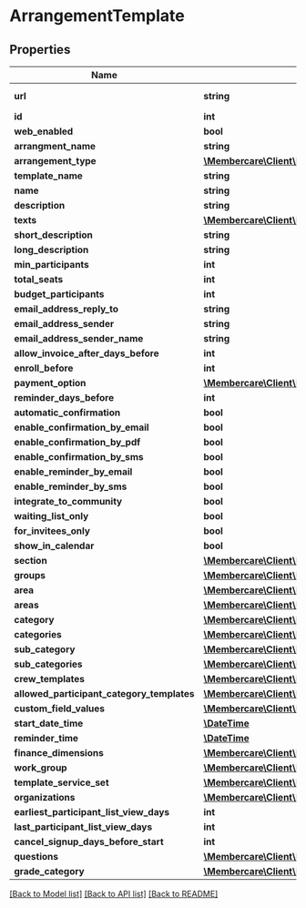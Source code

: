# ArrangementTemplate

## Properties
Name | Type | Description | Notes
------------ | ------------- | ------------- | -------------
**url** | **string** | The link to the current resource | [optional] 
**id** | **int** | CourseEventTmplId | [optional] 
**web_enabled** | **bool** |  | [optional] 
**arrangment_name** | **string** |  | [optional] 
**arrangement_type** | [**\Membercare\Client\Model\ArrangementType**](ArrangementType.md) |  | [optional] 
**template_name** | **string** |  | [optional] 
**name** | **string** |  | [optional] 
**description** | **string** |  | [optional] 
**texts** | [**\Membercare\Client\Model\ArrangementTemplateText[]**](ArrangementTemplateText.md) |  | [optional] 
**short_description** | **string** |  | [optional] 
**long_description** | **string** |  | [optional] 
**min_participants** | **int** |  | [optional] 
**total_seats** | **int** |  | [optional] 
**budget_participants** | **int** |  | [optional] 
**email_address_reply_to** | **string** |  | [optional] 
**email_address_sender** | **string** |  | [optional] 
**email_address_sender_name** | **string** |  | [optional] 
**allow_invoice_after_days_before** | **int** |  | [optional] 
**enroll_before** | **int** |  | [optional] 
**payment_option** | [**\Membercare\Client\Model\PaymentOption**](PaymentOption.md) |  | [optional] 
**reminder_days_before** | **int** |  | [optional] 
**automatic_confirmation** | **bool** |  | [optional] 
**enable_confirmation_by_email** | **bool** |  | [optional] 
**enable_confirmation_by_pdf** | **bool** |  | [optional] 
**enable_confirmation_by_sms** | **bool** |  | [optional] 
**enable_reminder_by_email** | **bool** |  | [optional] 
**enable_reminder_by_sms** | **bool** |  | [optional] 
**integrate_to_community** | **bool** |  | [optional] 
**waiting_list_only** | **bool** |  | [optional] 
**for_invitees_only** | **bool** |  | [optional] 
**show_in_calendar** | **bool** |  | [optional] 
**section** | [**\Membercare\Client\Model\ArrangementGroup**](ArrangementGroup.md) |  | [optional] 
**groups** | [**\Membercare\Client\Model\ArrangementGroup[]**](ArrangementGroup.md) |  | [optional] 
**area** | [**\Membercare\Client\Model\ArrangementArea**](ArrangementArea.md) |  | [optional] 
**areas** | [**\Membercare\Client\Model\ArrangementArea[]**](ArrangementArea.md) |  | [optional] 
**category** | [**\Membercare\Client\Model\ArrangementCategory**](ArrangementCategory.md) |  | [optional] 
**categories** | [**\Membercare\Client\Model\ArrangementCategory[]**](ArrangementCategory.md) |  | [optional] 
**sub_category** | [**\Membercare\Client\Model\ArrangementSubCategory**](ArrangementSubCategory.md) |  | [optional] 
**sub_categories** | [**\Membercare\Client\Model\ArrangementSubCategory[]**](ArrangementSubCategory.md) |  | [optional] 
**crew_templates** | [**\Membercare\Client\Model\EventCrewTemplate[]**](EventCrewTemplate.md) |  | [optional] 
**allowed_participant_category_templates** | [**\Membercare\Client\Model\AllowedParticipantCategoryTemplate[]**](AllowedParticipantCategoryTemplate.md) |  | [optional] 
**custom_field_values** | [**\Membercare\Client\Model\CustomFieldValue[]**](CustomFieldValue.md) |  | [optional] 
**start_date_time** | [**\DateTime**](\DateTime.md) |  | [optional] 
**reminder_time** | [**\DateTime**](\DateTime.md) |  | [optional] 
**finance_dimensions** | [**\Membercare\Client\Model\FinanceDimensions**](FinanceDimensions.md) |  | [optional] 
**work_group** | [**\Membercare\Client\Model\WorkGroup**](WorkGroup.md) |  | [optional] 
**template_service_set** | [**\Membercare\Client\Model\TemplateServiceSet**](TemplateServiceSet.md) |  | [optional] 
**organizations** | [**\Membercare\Client\Model\Organization[]**](Organization.md) |  | [optional] 
**earliest_participant_list_view_days** | **int** |  | [optional] 
**last_participant_list_view_days** | **int** |  | [optional] 
**cancel_signup_days_before_start** | **int** |  | [optional] 
**questions** | [**\Membercare\Client\Model\Question[]**](Question.md) |  | [optional] 
**grade_category** | [**\Membercare\Client\Model\GradeCategory**](GradeCategory.md) |  | [optional] 

[[Back to Model list]](../../README.md#documentation-for-models) [[Back to API list]](../../README.md#documentation-for-api-endpoints) [[Back to README]](../../README.md)

